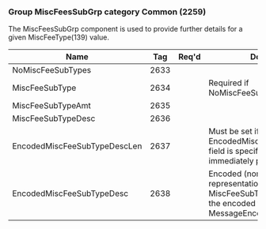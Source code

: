 ### Group MiscFeesSubGrp category Common (2259)

The MiscFeesSubGrp component is used to provide further details for a given MiscFeeType(139) value.

| Name                         | Tag  | Req'd | Documentation                                                                                                                               |
|------------------------------|------|----------|-------------------------------------------------------------------------------------------------------------------------------|
| NoMiscFeeSubTypes            | 2633 |       |                                                                                                                                |
| MiscFeeSubType               | 2634 |       | Required if NoMiscFeeSubTypes(2633) > 0.                                                                                                                |
| MiscFeeSubTypeAmt            | 2635 |       |                                                                                                                                |
| MiscFeeSubTypeDesc           | 2636 |       |                                                                                                                                |
| EncodedMiscFeeSubTypeDescLen | 2637 |       | Must be set if EncodedMiscFeeSubTypeDesc(2638) field is specified and must immediately precede it.                                                      |
| EncodedMiscFeeSubTypeDesc    | 2638 |       | Encoded (non-ASCII characters) representation of the MiscFeeSubTypeDesc(2636) field in the encoded format specified via the MessageEncoding(347) field. |

